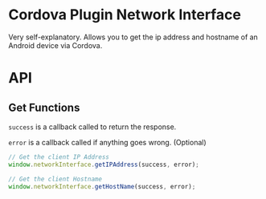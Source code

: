 # Cordova Plugin Network Interface

Very self-explanatory. Allows you to get the ip address and hostname of an Android device via Cordova.

# API

## Get Functions

`success` is a callback called to return the response.

`error` is a callback called if anything goes wrong. (Optional)

```js
// Get the client IP Address
window.networkInterface.getIPAddress(success, error);

// Get the client Hostname
window.networkInterface.getHostName(success, error);
```
